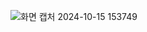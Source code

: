 ![화면 캡처 2024-10-15 153749](https://github.com/user-attachments/assets/4d12e95e-ce68-4e03-99fb-aed86a1304b3)

